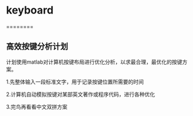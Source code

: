 # keyboard
========

## 高效按键分析计划

计划使用matlab对计算机按键布局进行优化分析，以求最合理，最优化的按键方案。

1.先整体输入一段标准文字，用于记录按键位置所需要的时间

2.计算机自动模拟按键对某部英文著作或程序代码，进行各种优化

3.完鸟再看看中文双拼方案
